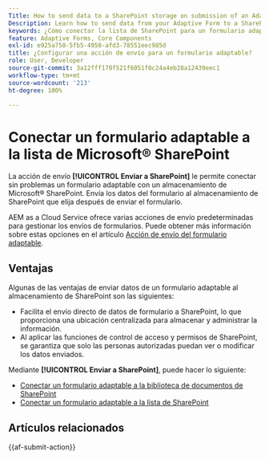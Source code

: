 ```yaml
---
Title: How to send data to a SharePoint storage on submission of an Adaptive Form?
Description: Learn how to send data from your Adaptive Form to a SharePoint storage like a SharePoint list or Document library when you submit the form.
keywords: ¿Cómo conectar la lista de SharePoint para un formulario adaptable?, Cómo conectar la biblioteca de documentos de SharePoint para un formulario adaptable, Enviar a SharePoint, Crear una configuración de la biblioteca de documentos de SharePoint, Utilizar la acción de envío Enviar a SharePoint en un formulario adaptable, Conectar un formulario adaptable a la lista de Microsoft&reg; SharePoint.
feature: Adaptive Forms, Core Components
exl-id: e925a750-5fb5-4950-afd3-78551eec985d
title: ¿Configurar una acción de envío para un formulario adaptable?
role: User, Developer
source-git-commit: 3a12fff170f521f6051f0c24a4eb28a12439eec1
workflow-type: tm+mt
source-wordcount: '213'
ht-degree: 100%

---
```


# Conectar un formulario adaptable a la lista de Microsoft® SharePoint

La acción de envío **[!UICONTROL Enviar a SharePoint]** le permite conectar sin problemas un formulario adaptable con un almacenamiento de Microsoft® SharePoint. Envía los datos del formulario al almacenamiento de SharePoint que elija después de enviar el formulario.

AEM as a Cloud Service ofrece varias acciones de envío predeterminadas para gestionar los envíos de formularios. Puede obtener más información sobre estas opciones en el artículo [Acción de envío del formulario adaptable](/help/forms/configure-submit-actions-core-components.md).

## Ventajas

Algunas de las ventajas de enviar datos de un formulario adaptable al almacenamiento de SharePoint son las siguientes:

* Facilita el envío directo de datos de formulario a SharePoint, lo que proporciona una ubicación centralizada para almacenar y administrar la información.
* Al aplicar las funciones de control de acceso y permisos de SharePoint, se garantiza que solo las personas autorizadas puedan ver o modificar los datos enviados.

Mediante **[!UICONTROL Enviar a SharePoint]**, puede hacer lo siguiente:

* [Conectar un formulario adaptable a la biblioteca de documentos de SharePoint](/help/forms/connect-forms-to-sharepoint-document-library.md)
* [Conectar un formulario adaptable a la lista de SharePoint](/help/forms/connect-forms-to-sharepoint-list.md)

## Artículos relacionados

{{af-submit-action}}
